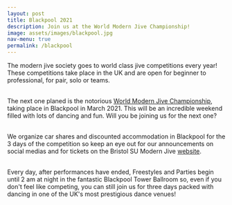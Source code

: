 ```yaml
---
layout: post
title: Blackpool 2021
description: Join us at the World Modern Jive Championship!
image: assets/images/blackpool.jpg
nav-menu: true
permalink: /blackpool
---
```


<p><span class="image right"><img src="{% link assets/images/blackpoolparty.jpg %}" alt="" /></span>The modern jive society goes to world class jive competitions every year! These competitions take place in the UK and are open for beginner to professional, for pair, solo or teams. <br> <br>

The next one planed is the notorious <a href="https://wmjc-blackpool.com" target="_blank">World Modern Jive Championship</a>, taking place in Blackpool in March 2021. This will be an incredible weekend filled with lots of dancing and fun. Will you be joining us for the next one? <br> <br>

We organize car shares and discounted accommodation in Blackpool for the 3 days of the competition so keep an eye out for our announcements on social medias and for tickets on the Bristol SU Modern Jive <a href="https://www.bristolsu.org.uk/groups/modern-jive-society" target="_blank">website</a>.  <br> <br> 

Every day, after performances have ended, Freestyles and Parties begin until 2 am at night in the fantastic Blackpool Tower Ballroom so, even if you don't feel like competing, you can still join us for three days packed with dancing in one of the UK's most prestigious dance venues!</p>
